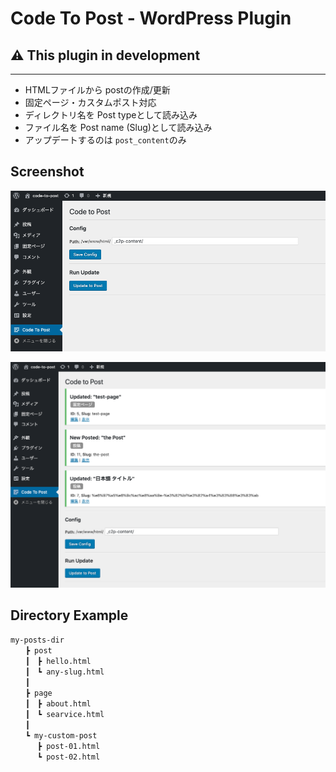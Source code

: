 Code To Post - WordPress Plugin
====
## ⚠️ This plugin in development

---

- HTMLファイルから postの作成/更新
- 固定ページ・カスタムポスト対応
- ディレクトリ名を Post typeとして読み込み
- ファイル名を Post name (Slug)として読み込み
- アップデートするのは `post_content`のみ

## Screenshot

![config](screenshots/screenshot01.png)


![Update](screenshots/screenshot02.png)


## Directory Example
```
my-posts-dir
　　┣ post
　　┃　┣ hello.html
　　┃　┗ any-slug.html
　　┃
　　┣ page
　　┃　┣ about.html
　　┃　┗ searvice.html
　　┃
　　┗ my-custom-post
　　 　┣ post-01.html
 　　　┗ post-02.html
　
```
